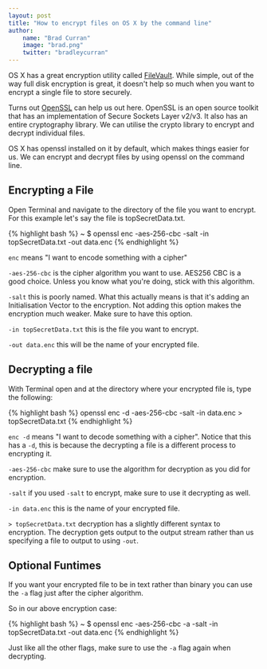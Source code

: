 ```yaml
---
layout: post
title: "How to encrypt files on OS X by the command line"
author: 
    name: "Brad Curran"
    image: "brad.png"
    twitter: "bradleycurran"
---
```

OS X has a great encryption utility called [FileVault](http://support.apple.com/kb/ht4790). While simple, out of the way full disk encryption is great, it doesn't help so much when you want to encrypt a single file to store securely. 

Turns out [OpenSSL](https://www.openssl.org/) can help us out here. OpenSSL is an open source toolkit that has an implementation of Secure Sockets Layer v2/v3. It also has an entire cryptography library. We can utilise the crypto library to encrypt and decrypt individual files. 

OS X has openssl installed on it by default, which makes things easier for us. We can encrypt and decrypt files by using openssl on the command line. 

## Encrypting a File

Open Terminal and navigate to the directory of the file you want to encrypt. For this example let's say the file is topSecretData.txt. 

{% highlight bash %}
~ $ openssl enc -aes-256-cbc -salt -in topSecretData.txt -out data.enc
{% endhighlight %}

`enc` means "I want to encode something with a cipher"

`-aes-256-cbc` is the cipher algorithm you want to use. AES256 CBC is a good choice. Unless you know what you're doing, stick with this algorithm. 

`-salt` this is poorly named. What this actually means is that it's adding an Initialisation Vector to the encryption. Not adding this option makes the encryption much weaker. Make sure to have this option. 

`-in topSecretData.txt` this is the file you want to encrypt. 

`-out data.enc` this will be the name of your encrypted file. 

## Decrypting a file

With Terminal open and at the directory where your encrypted file is, type the following: 

{% highlight bash %}
openssl enc -d -aes-256-cbc -salt -in data.enc > topSecretData.txt
{% endhighlight %}

`enc -d` means "I want to decode something with a cipher". Notice that this has a `-d`, this is because the decrypting a file is a different process to encrypting it. 

`-aes-256-cbc` make sure to use the algorithm for decryption as you did for encryption. 

`-salt` if you used `-salt` to encrypt, make sure to use it decrypting as well. 

`-in data.enc` this is the name of your encrypted file. 

`> topSecretData.txt` decryption has a slightly different syntax to encryption. The decryption gets output to the output stream rather than us specifying a file to output to using `-out`. 

## Optional Funtimes

If you want your encrypted file to be in text rather than binary you can use the `-a` flag just after the cipher algorithm. 

So in our above encryption case: 

{% highlight bash %}
~ $ openssl enc -aes-256-cbc -a -salt -in topSecretData.txt -out data.enc
{% endhighlight %}

Just like all the other flags, make sure to use the `-a` flag again when decrypting. 
